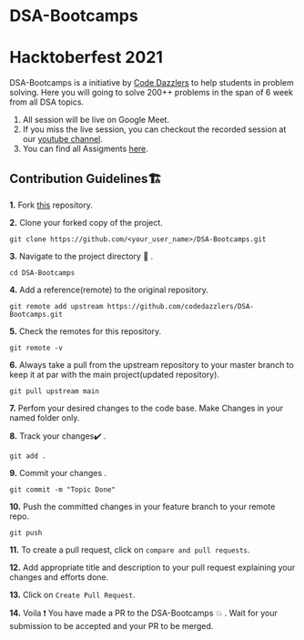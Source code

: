 # DSA-Bootcamps
# Hacktoberfest 2021
DSA-Bootcamps is a initiative by [Code Dazzlers](https://github.com/codedazzlers) to help students in problem solving. Here you will going to solve 200++ problems in the span of 6 week from all DSA topics. 

1. All session will be live on Google Meet.
2. If you miss the live session, you can checkout the recorded session at our [youtube channel](https://www.youtube.com/channel/UCegHX4k2lRrNyitwnGALogw). 
3. You can find all Assigments [here](https://github.com/codedazzlers/DSA-Bootcamps/blob/main/Assignments/readme.md).

## Contribution Guidelines🏗

**1.**  Fork [this](https://github.com/codedazzlers/DSA-Bootcamps) repository.

**2.**  Clone your forked copy of the project.

```
git clone https://github.com/<your_user_name>/DSA-Bootcamps.git
```

**3.** Navigate to the project directory :file_folder: .

```
cd DSA-Bootcamps
```

**4.** Add a reference(remote) to the original repository.

```
git remote add upstream https://github.com/codedazzlers/DSA-Bootcamps.git
```

**5.** Check the remotes for this repository.

```
git remote -v
```

**6.** Always take a pull from the upstream repository to your master branch to keep it at par with the main project(updated repository).

```
git pull upstream main
```

**7.** Perfom your desired changes to the code base.
Make Changes in your named folder only.

**8.** Track your changes:heavy_check_mark: .

```
git add . 
```

**9.** Commit your changes .

```
git commit -m "Topic Done"
```

**10.** Push the committed changes in your feature branch to your remote repo.

```
git push 
```

**11.** To create a pull request, click on `compare and pull requests`.

**12.** Add appropriate title and description to your pull request explaining your changes and efforts done.

**13.** Click on `Create Pull Request`.

**14.** Voila :exclamation: You have made a PR to the DSA-Bootcamps :boom: . Wait for your submission to be accepted and your PR to be merged.
